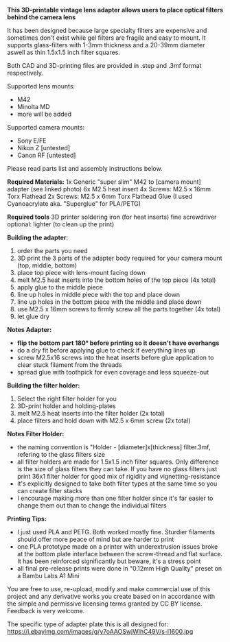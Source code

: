 **This 3D-printable vintage lens adapter allows users to place optical filters behind the camera lens**

It has been designed because large specialty filters are expensive and sometimes don't exist while gel filters are fragile and easy to mount. It supports glass-filters with 1-3mm thickness and a 20-39mm diameter aswell as thin 1.5x1.5 inch filter squares.

Both CAD and 3D-printing files are provided in .step and .3mf format respectively. 

Supported lens mounts:
- M42
- Minolta MD
- more will be added

Supported camera mounts:
- Sony E/FE
- Nikon Z [untested]
- Canon RF [untested]

Please read parts list and assembly instructions below.

**Required Materials:**
1x Generic "super slim" M42 to [camera mount] adapter (see linked photo)
6x M2.5 heat insert
4x Screws: M2.5 x 16mm Torx Flathead
2x Screws: M2.5 x 6mm Torx Flathead
Glue (I used Cyanoacrylate aka. "Superglue" for PLA/PETG)

**Required tools** 
3D printer
soldering iron (for heat inserts)
fine screwdriver
optional: lighter (to clean up the print)

**Building the adapter**:
1. order the parts you need
2. 3D print the 3 parts of the adapter body required for your camera mount (top, middle, bottom)
3.  place top piece with lens-mount facing down
4. melt M2.5 heat inserts into the bottom holes of the top piece (4x total)
5. apply glue to the middle piece
6. line up holes in middle piece with the top and place down
7. line up holes in the bottom piece with the middle and place down
8. use M2.5 x 16mm screws to firmly screw all the parts together (4x total)
9. let glue dry

**Notes Adapter:**
- **flip the bottom part 180° before printing so it doesn't have overhangs**
- do a dry fit before applying glue to check if everything lines up 
- screw M2.5x16 screws into the heat inserts before glue application to clear stuck filament from the threads
- spread glue with toothpick for even coverage and less squeeze-out

**Building the filter holder:**
1. Select the right filter holder for you
2. 3D-print holder and holding-plates
3. melt M2.5 heat inserts into the filter holder (2x total)
4. place filters and hold down with M2.5 x 6mm screw (2x total)

**Notes Filter Holder:**
- the naming convention is "Holder - [diameter]x[thickness] filter.3mf, refering to the glass filters size
- all filter holders are made for 1.5x1.5 inch filter squares. Only difference is the size of glass filters they can take. If you have no glass filters just print 36x1 filter holder for good mix of rigidity and vignetting-resistance
- it's explicitly designed to take both filter types at the same time so you can create filter stacks
- I encourage making more than one filter holder since it's far easier to change them out than to change the individual filters


**Printing Tips:**
- I just used PLA and PETG. Both worked mostly fine. Sturdier filaments should offer more peace of mind but are harder to print
- one PLA prototype made on a printer with underextrusion issues broke at the bottom plate interface between the screw-thread and flat surface. It has been reinforced significantly but beware, it's a stress point
- all final pre-release prints were done in "0.12mm High Quality" preset on a Bambu Labs A1 Mini

You are free to use, re-upload, modify and make commercial use of this project and any derivative works you create based on in accordance with the simple and permissive licensing terms granted by CC BY license. Feedback is very welcome. 

The specific type of adapter plate this is all designed for:
https://i.ebayimg.com/images/g/y7oAAOSwjWlhC49V/s-l1600.jpg

